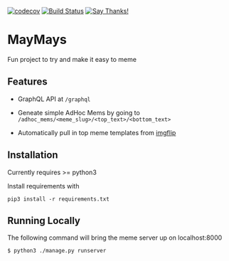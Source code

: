 [![codecov](https://codecov.io/gh/drewstinnett/maymays/branch/master/graph/badge.svg)](https://codecov.io/gh/drewstinnett/maymays)
[![Build Status](https://travis-ci.org/drewstinnett/maymays.svg?branch=master)](https://travis-ci.org/drewstinnett/maymays)
[![Say Thanks!](https://img.shields.io/badge/Say%20Thanks-!-1EAEDB.svg)](https://saythanks.io/to/drewstinnett)

# MayMays

Fun project to try and make it easy to meme

## Features

* GraphQL API at `/graphql`

* Geneate simple AdHoc Mems by going to `/adhoc_mems/<meme_slug>/<top_text>/<bottom_text>`

* Automatically pull in top meme templates from [imgflip](https://api.imgflip.com/get_memes)

## Installation

Currently requires >= python3

Install requirements with

```
pip3 install -r requirements.txt
```

## Running Locally

The following command will bring the meme server up on localhost:8000

```
$ python3 ./manage.py runserver
```
